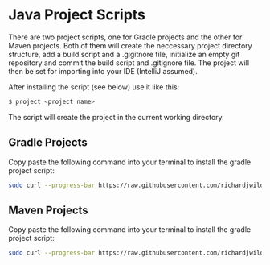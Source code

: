 # Java Project Scripts
There are two project scripts, one for Gradle projects and the other for Maven projects. Both of them will create the neccessary project directory structure, add a build script and a .gigitnore file, initialize an empty git repository and commit the build script and .gitignore file. The project will then be set for importing into your IDE (IntelliJ assumed).

After installing the script (see below) use it like this:

```bash
$ project <project name>
```

The script will create the project in the current working directory.

## Gradle Projects
Copy paste the following command into your terminal to install the gradle project script:

```bash
sudo curl --progress-bar https://raw.githubusercontent.com/richardjwild/miscellaneous/master/gradle-project.sh > /usr/local/bin/project && sudo chmod 755 /usr/local/bin/project
```

## Maven Projects
Copy paste the following command into your terminal to install the gradle project script:

```bash
sudo curl --progress-bar https://raw.githubusercontent.com/richardjwild/miscellaneous/master/maven-project.sh > /usr/local/bin/project && sudo chmod 755 /usr/local/bin/project
```
